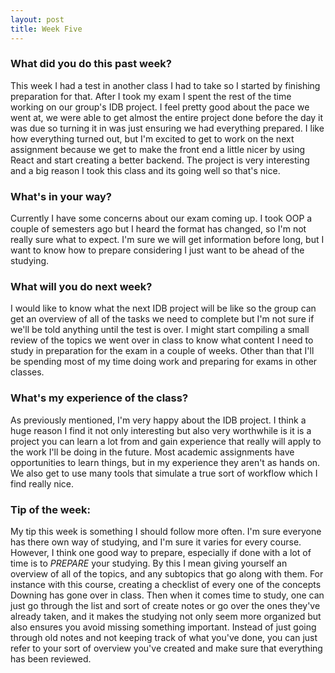 ```yaml
---
layout: post
title: Week Five
---
```


### What did you do this past week?
This week I had a test in another class I had to take so I started by finishing preparation for that.
After I took my exam I spent the rest of the time working on our group's IDB project. I feel pretty
good about the pace we went at, we were able to get almost the entire project done before the day it
was due so turning it in was just ensuring we had everything prepared. I like how everything turned
out, but I'm excited to get to work on the next assignment because we get to make the front end
a little nicer by using React and start creating a better backend. The project is very interesting
and a big reason I took this class and its going well so that's nice.

### What's in your way?
Currently I have some concerns about our exam coming up. I took OOP a couple of semesters ago but
I heard the format has changed, so I'm not really sure what to expect. I'm sure we will get information
before long, but I want to know how to prepare considering I just want to be ahead of the studying.

### What will you do next week?
I would like to know what the next IDB project will be like so the group can get an overview of all
of the tasks we need to complete but I'm not sure if we'll be told anything until the test is over.
I might start compiling a small review of the topics we went over in class to know what content I
need to study in preparation for the exam in a couple of weeks. Other than that I'll be spending most
of my time doing work and preparing for exams in other classes.

### What's my experience of the class?
As previously mentioned, I'm very happy about the IDB project. I think a huge reason I find it not
only interesting but also very worthwhile is it is a project you can learn a lot from and gain
experience that really will apply to the work I'll be doing in the future. Most academic assignments
have opportunities to learn things, but in my experience they aren't as hands on. We also get to use
many tools that simulate a true sort of workflow which I find really nice.

### Tip of the week:
My tip this week is something I should follow more often. I'm sure everyone has there own way of
studying, and I'm sure it varies for every course. However, I think one good way to prepare,
especially if done with a lot of time is to *PREPARE* your studying. By this I mean giving
yourself an overview of all of the topics, and any subtopics that go along with them. For
instance with this course, creating a checklist of every one of the concepts Downing has gone
over in class. Then when it comes time to study, one can just go through the list and sort of
create notes or go over the ones they've already taken, and it makes the studying not only seem
more organized but also ensures you avoid missing something important. Instead of just going
through old notes and not keeping track of what you've done, you can just refer to your sort
of overview you've created and make sure that everything has been reviewed.
